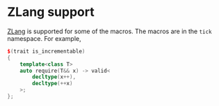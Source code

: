 ZLang support
=============

[ZLang](https://github.com/pfultz2/ZLang) is supported for some of the macros. The macros are in the `tick` namespace. For example,
```cpp
$(trait is_incrementable)
{
    template<class T>
    auto require(T&& x) -> valid<
        decltype(x++),
        decltype(++x)
    >;
};
```
